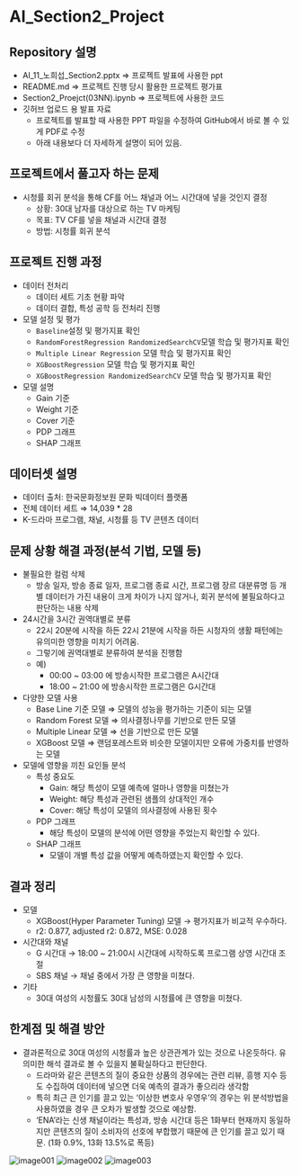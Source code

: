 # AI_Section2_Project
## Repository 설명

- AI_11_노희섭_Section2.pptx ⇒ 프로젝트 발표에 사용한 ppt
- README.md ⇒ 프로젝트 진행 당시 활용한 프로젝트 평가표
- Section2_Proejct(03NN).ipynb ⇒ 프로젝트에 사용한 코드
- 깃허브 업로드 용 발표 자료
    - 프로젝트를 발표할 때 사용한 PPT 파일을 수정하여 GitHub에서 바로 볼 수 있게 PDF로 수정
    - 아래 내용보다 더 자세하게 설명이 되어 있음.

## 프로젝트에서 풀고자 하는 문제

- 시청률 회귀 분석을 통해 CF를 어느 채널과 어느 시간대에 넣을 것인지 결정
    - 상황: 30대 남자를 대상으로 하는 TV 마케팅
    - 목표: TV CF를 넣을 채널과 시간대 결정
    - 방법: 시청률 회귀 분석

## 프로젝트 진행 과정

- 데이터 전처리
    - 데이터 세트 기초 현황 파악
    - 데이터 결합, 특성 공학 등 전처리 진행
- 모델 설정 및 평가
    - `Baseline`설정 및 평가지표 확인
    - `RandomForestRegression RandomizedSearchCV`모델 학습 및 평가지표 확인
    - `Multiple Linear Regression`  모델 학습 및 평가지표 확인
    - `XGBoostRegression` 모델 학습 및 평가지표 확인
    - `XGBoostRegression RandomizedSearchCV` 모델 학습 및 평가지표 확인
- 모델 설명
    - Gain 기준
    - Weight 기준
    - Cover 기준
    - PDP 그래프
    - SHAP 그래프

## 데이터셋 설명

- 데이터 출처: 한국문화정보원 문화 빅데이터 플랫폼
- 전체 데이터 세트 ⇒ 14,039 * 28
- K-드라마 프로그램, 채널, 시청률 등 TV 콘텐츠 데이터

## 문제 상황 해결 과정(분석 기법, 모델 등)

- 불필요한 컬럼 삭제
    - 방송 일자, 방송 종료 일자, 프로그램 종료 시간, 프로그램 장르 대분류명 등 개별 데이터가 가진 내용이 크게 차이가 나지 않거나, 회귀 분석에 불필요하다고 판단하는 내용 삭제
- 24시간을 3시간 권역대별로 분류
    - 22시 20분에 시작을 하든 22시 21분에 시작을 하든 시청자의 생활 패턴에는 유의미한 영향을 미치기 어려움.
    - 그렇기에 권역대별로 분류하여 분석을 진행함
    - 예)
        - 00:00 ~ 03:00 에 방송시작한 프로그램은 A시간대
        - 18:00 ~ 21:00 에 방송시작한 프로그램은 G시간대
- 다양한 모델 사용
    - Base Line 기준 모델 ⇒ 모델의 성능을 평가하는 기준이 되는 모델
    - Random Forest 모델 ⇒ 의사결정나무를 기반으로 만든 모델
    - Multiple Linear 모델 ⇒ 선을 기반으로 만든 모델
    - XGBoost 모델 ⇒ 랜덤포레스트와 비슷한 모델이지만 오류에 가중치를 반영하는 모델
- 모델에 영향을 끼친 요인들 분석
    - 특성 중요도
        - Gain: 해당 특성이 모델 예측에 얼마나 영향을 미쳤는가
        - Weight: 해당 특성과 관련된 샘플의 상대적인 개수
        - Cover: 해당 특성이 모델의 의사결정에 사용된 횟수
    - PDP 그래프
        - 해당 특성이 모델의 분석에 어떤 영향을 주었는지 확인할 수 있다.
    - SHAP 그래프
        - 모델이 개별 특성 값을 어떻게 예측하였는지 확인할 수 있다.

## 결과 정리

- 모델
    - XGBoost(Hyper Parameter Tuning) 모델 → 평가지표가 비교적 우수하다.
    - r2: 0.877, adjusted r2: 0.872, MSE: 0.028
- 시간대와 채널
    - G 시간대 → 18:00 ~ 21:00시 시간대에 시작하도록 프로그램 상영 시간대 조절
    - SBS 채널 → 채널 중에서 가장 큰 영향을 미쳤다.
- 기타
    - 30대 여성의 시청률도 30대 남성의 시청률에 큰 영향을 미쳤다.

## 한계점 및 해결 방안

- 결과론적으로 30대 여성의 시청률과 높은 상관관계가 있는 것으로 나온듯하다. 유의미한 해석 결과로 볼 수 있을지 불확실하다고 판단한다.
    - 드라마와 같은 콘텐츠의 질이 중요한 상품의 경우에는 관련 리뷰, 흥행 지수 등도 수집하여 데이터에 넣으면 더욱 예측의 결과가 좋으리라 생각함
    - 특히 최근 큰 인기를 끌고 있는 ‘이상한 변호사 우영우’의 경우는 위 분석방법을 사용하였을 경우 큰 오차가 발생할 것으로 예상함.
    - ‘ENA’라는 신생 채널이라는 특성과, 방송 시간대 등은 1화부터 현재까지 동일하지만 콘텐츠의 질이 소비자의 선호에 부합했기 때문에 큰 인기를 끌고 있기 때문. (1화 0.9%, 13화 13.5%로 폭등)




![image001](https://user-images.githubusercontent.com/88868181/159431142-c24a4b4a-c9ae-474b-aa6b-e85945361e11.png)
![image002](https://user-images.githubusercontent.com/88868181/159431150-ebfa8021-aca0-4eeb-86da-036333121383.png)
![image003](https://user-images.githubusercontent.com/88868181/159431134-a63790ea-212a-427b-a8e5-3beb02e56958.png)

